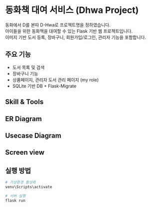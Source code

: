 # 동화책 대여 서비스 (Dhwa Project)

동화에서 D를 본따 D-Hwa로 프로젝트명을 정하였습니다.<br>
아이들을 위한 동화책을 대여할 수 있는 Flask 기반 웹 프로젝트입니다.<br>
이미지 기반 도서 등록, 장바구니, 회원가입/로그인, 관리자 기능을 포함합니다.

## 주요 기능
- 도서 목록 및 검색
- 장바구니 기능
- 상품페이지, 관리자 도서 관리 페이지 (my role)
- SQLite 기반 DB + Flask-Migrate


## Skill & Tools

## ER Diagram

## Usecase Diagram

## Screen view

## 실행 방법
```bash
# 가상환경 활성화
venv\Scripts\activate

# 서버 실행
flask run
